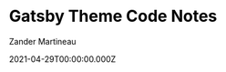 ---
title: Gatsby Theme Code Notes
github: https://github.com/mrmartineau/gatsby-theme-code-notes
demo: https://code-notes-example.netlify.com/
license: MIT
author: Zander Martineau
author_link: ''
author_twitter: MrMartineau
date: 2021-04-29T00:00:00.000Z
ssg:
  - Gatsby
cms: null
css: null
category:
  - Boilerplate
description: A Gatsby theme for publishing code-related notes to your website.
draft: true
publish_date: '2020-02-09T21:19:14Z'
update_date: '2021-04-23T00:19:41Z'
github_star: 451
github_fork: 43
---